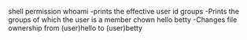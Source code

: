 shell permission
whoami -prints the effective user id
groups -Prints the groups of which the user is a member
chown hello betty -Changes file ownership from (user)hello to (user)betty
